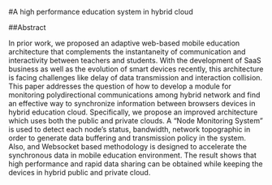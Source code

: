 #A high performance education system in hybrid cloud


##Abstract

In prior work, we proposed an adaptive web-based mobile education architecture that complements the instantaneity of communication and interactivity between teachers and students. With the development of SaaS business as well as the evolution of smart devices recently, this architecture is facing challenges like delay of data transmission and interaction collision. This paper addresses the question of how to develop a module for monitoring polydirectional communications among hybrid network and find an effective way to synchronize information between browsers devices in hybrid education cloud. Specifically, we propose an improved architecture which uses both the public and private clouds. A “Node Monitoring System” is used to detect each node’s status, bandwidth, network topographic in order to  generate data buffering and transmission policy in the system. Also, and Websocket based methodology is designed to accelerate the synchronous data in mobile education environment. The result shows that high performance and rapid data sharing can be obtained while keeping the devices in hybrid public and private cloud.